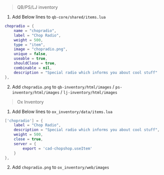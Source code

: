 > QB/PS/LJ inventory
1) Add Below lines to `qb-core/shared/items.lua`

```lua
chopradio = {
    name = "chopradio",
    label = "Chop Radio",
    weight = 500,
    type = "item",
    image = "chopradio.png",
    unique = false,
    useable = true,
    shouldClose = true,
    combinable = nil,
    description = "Special radio which informs you about cool stuff"
},
```
2) Add `chopradio.png` to `qb-inventory/html/images` / `ps-inventory/html/images` / `lj-inventory/html/images`

> Ox Inventory
1) Add Below lines to `ox_inventory/data/items.lua`

```lua
['chopradio'] = {
    label = "Chop Radio",
    description = "Special radio which informs you about cool stuff",
    weight = 500,
    close = true,
    server = {
        export = 'cad-chopshop.useItem'
    }
},
```
2) Add `chopradio.png` to `ox_inventory/web/images`